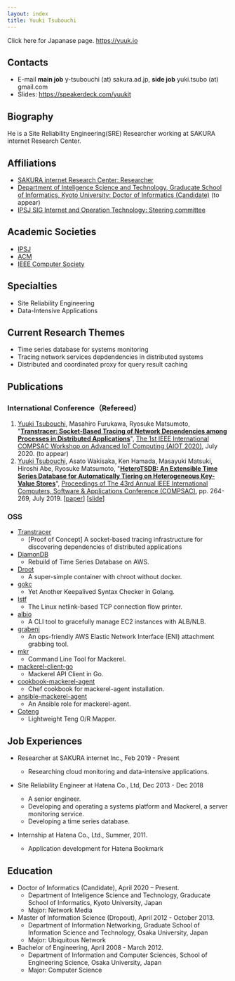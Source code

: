 ```yaml
---
layout: index
title: Yuuki Tsubouchi
---
```


Click here for Japanase page. <https://yuuk.io>

## Contacts

- E-mail **main job** y-tsubouchi (at) sakura.ad.jp, **side job** yuki.tsubo (at) gmail.com
- Slides: <https://speakerdeck.com/yuukit>

<a class="icon-twitter social-button color" href="http://twitter.com/yuuk1t"></a>
<a class="icon-github social-button color" href="http://github.com/yuuki"></a>
<a class="icon-facebook social-button color" href="http://www.facebook.com/yuuki724"></a>
<a class="icon-linkedin social-button color" href="https://www.linkedin.com/in/yuuk1/"></a>

## Biography

He is a Site Reliability Engineering(SRE) Researcher working at SAKURA internet Research Center.

## Affiliations

- [SAKURA internet Research Center: Researcher](https://research.sakura.ad.jp/about/)
- [Department of Inteligence Science and Technology, Graducate School of Informatics, Kyoto University: Doctor of Informatics (Candidate)](http://www.ist.i.kyoto-u.ac.jp/english/index.html) (to appear)
- [IPSJ SIG Internet and Operation Technology: Steering committee](https://www.iot.ipsj.or.jp/)

## Academic Societies

- [IPSJ](http://www.ipsj.or.jp/)
- [ACM](https://www.acm.org/)
- [IEEE Computer Society](https://www.computer.org/)

## Specialties

- Site Reliability Engineering
- Data-Intensive Applications

## Current Research Themes

- Time series database for systems monitoring
- Tracing network services depdendencies in distributed systems
- Distributed and coordinated proxy for query result caching

## Publications

### International Conference（Refereed）

1. <u>Yuuki Tsubouchi</u>, Masahiro Furukawa, Ryosuke Matsumoto, "**[Transtracer: Socket-Based Tracing of Network Dependencies among Processes in Distributed Applications]()**", [The 1st IEEE International COMPSAC Workshop on Advanced IoT Computing (AIOT 2020)](https://ieeecompsac.computer.org/2020/aiot/), July 2020. (to appear)
1. <u>Yuuki Tsubouchi</u>, Asato Wakisaka, Ken Hamada, Masayuki Matsuki, Hiroshi Abe, Ryosuke Matsumoto, "**[HeteroTSDB: An Extensible Time Series Database for Automatically Tiering on Heterogeneous Key-Value Stores](https://ieeexplore.ieee.org/abstract/document/8754289)**", [Proceedings of The 43rd Annual IEEE International Computers, Software & Applications Conference (COMPSAC)](https://ieeecompsac.computer.org/2019/), pp. 264-269, July 2019. [[paper](https://yuuk.io/papers/heterotsdb_compsac2019.pdf)] [[slide](https://speakerdeck.com/yuukit/heterotsdb-an-extensible-time-series-database-for-automatically-tiering-on-heterogeneous-key-value-stores)]

### OSS

- [Transtracer](https://github.com/yuuki/transtracer)
  - [Proof of Concept] A socket-based tracing infrastructure for discovering dependencies of distributed applications
- [DiamonDB](https://github.com/yuuki/diamondb)
  - Rebuild of Time Series Database on AWS.
- [Droot](https://github.com/yuuki/droot)
  - A super-simple container with chroot without docker.
- [gokc](https://github.com/yuuki/gokc)
  - Yet Another Keepalived Syntax Checker in Golang.
- [lstf](https://github.com/yuuki/lstf)
  - The Linux netlink-based TCP connection flow printer.
- [albio](https://github.com/yuuki/albio)
  - A CLI tool to gracefully manage EC2 instances with ALB/NLB.
- [grabeni](https://github.com/yuuki/grabeni)
  - An ops-friendly AWS Elastic Network Interface (ENI) attachment grabbing tool.
- [mkr](https://github.com/mackerelio/mkr)
  - Command Line Tool for Mackerel.
- [mackerel-client-go](https://github.com/mackerelio/mackerel-client-go)
  - Mackerel API Client in Go.
- [cookbook-mackerel-agent](https://github.com/mackerelio/cookbook-mackerel-agent)
  - Chef cookbook for mackerel-agent installation.
- [ansible-mackerel-agent](https://github.com/mackerelio/ansible-mackerel-agent)
  - An Ansible role for mackerel-agent.
- [Coteng](https://metacpan.org/pod/Coteng)
  - Lightweight Teng O/R Mapper.

## Job Experiences

- Researcher at SAKURA internet Inc., Feb 2019 - Present
  - Researching cloud monitoring and data-intensive applications.
- Site Reliability Engineer at Hatena Co., Ltd, Dec 2013 - Dec 2018
  - A senior engineer.
  - Developing and operating a systems platform and Mackerel, a server monitoring service.
  - Developing a time series database.

- Internship at Hatena Co., Ltd., Summer, 2011.
  - Application development for Hatena Bookmark

## Education

- Doctor of Informatics (Candidate), April 2020 – Present.
  - Department of Inteligence Science and Technology, Graducate School of Informatics, Kyoto University, Japan
  - Major: Network Media
- Master of Information Science (Dropout), April 2012 - October 2013.
  - Department of Information Networking, Graduate School of Information Science and Technology, Osaka University, Japan
  - Major: Ubiquitous Network
- Bachelor of Engineering, April 2008 - March 2012.
  - Department of Information and Computer Sciences, School of Engineering Science, Osaka University, Japan
  - Major: Computer Science
